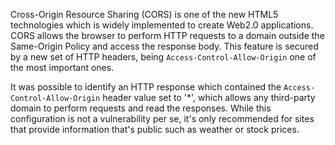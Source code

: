 Cross-Origin Resource Sharing (CORS) is one of the new HTML5
technologies which is widely implemented to create Web2.0 applications.
CORS allows the browser to perform HTTP requests to a domain outside
the Same-Origin Policy and access the response body. This feature is
secured by a new set of HTTP headers, being `Access-Control-Allow-Origin`
one of the most important ones.



It was possible to identify an HTTP response which contained the
`Access-Control-Allow-Origin` header value set to '*', which allows any
third-party domain to perform requests and read the responses.
While this configuration is not a vulnerability per se, it's only
recommended for sites that provide information that's public such as
weather or stock prices.